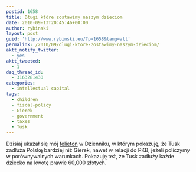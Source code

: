 ```yaml
---
postid: 1658
title: Długi które zostawimy naszym dzieciom
date: 2010-09-13T20:45:46+00:00
author: rybinski
layout: post
guid: 'http://www.rybinski.eu/?p=1658&lang=all'
permalink: /2010/09/dlugi-ktore-zostawimy-naszym-dzieciom/
aktt_notify_twitter:
  - yes
aktt_tweeted:
  - 1
dsq_thread_id:
  - 3163281430
categories:
  - intellectual capital
tags:
  - children
  - fiscal-policy
  - Gierek
  - government
  - taxes
  - Tusk
---
```

Dzisiaj ukazał się mój [felieton](http://forsal.pl/artykuly/450988,rybinski_zostawimy_naszym_dzieciom_dlugi.html) w Dzienniku, w którym pokazuję, że Tusk zadłuża Polskę bardziej niż Gierek, nawet w relacji do PKB, jeżeli policzymy w porównywalnych warunkach. Pokazuję też, że Tusk zadłuży każde dziecko na kwotę prawie 60,000 złotych.
